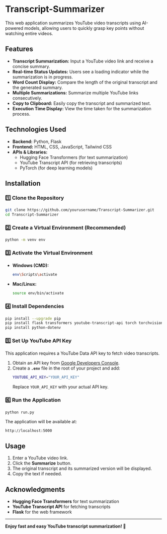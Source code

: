 # Transcript-Summarizer

This web application summarizes YouTube video transcripts using AI-powered models, allowing users to quickly grasp key points without watching entire videos.

## Features
- **Transcript Summarization:** Input a YouTube video link and receive a concise summary.
- **Real-time Status Updates:** Users see a loading indicator while the summarization is in progress.
- **Word Count Display:** Compare the length of the original transcript and the generated summary.
- **Multiple Summarizations:** Summarize multiple YouTube links consecutively.
- **Copy to Clipboard:** Easily copy the transcript and summarized text.
- **Execution Time Display:** View the time taken for the summarization process.

## Technologies Used
- **Backend:** Python, Flask
- **Frontend:** HTML, CSS, JavaScript, Tailwind CSS
- **APIs & Libraries:**
  - Hugging Face Transformers (for text summarization)
  - YouTube Transcript API (for retrieving transcripts)
  - PyTorch (for deep learning models)

## Installation

### 1️⃣ Clone the Repository
```sh
git clone https://github.com/yourusername/Transcript-Summarizer.git
cd Transcript-Summarizer
```

### 2️⃣ Create a Virtual Environment (Recommended)
```sh
python -m venv env
```

### 3️⃣ Activate the Virtual Environment
- **Windows (CMD):**
  ```sh
  env\Scripts\activate
  ```
- **Mac/Linux:**
  ```sh
  source env/bin/activate
  ```

### 4️⃣ Install Dependencies
```sh
pip install --upgrade pip
pip install flask transformers youtube-transcript-api torch torchvision torchaudio --index-url https://download.pytorch.org/whl/cpu
pip install python-dotenv
```

### 5️⃣ Set Up YouTube API Key
This application requires a YouTube Data API key to fetch video transcripts.

1. Obtain an API key from [Google Developers Console](https://developers.google.com/youtube/registering_an_application).
2. Create a **`.env`** file in the root of your project and add:
   ```sh
   YOUTUBE_API_KEY="YOUR_API_KEY"
   ```
   Replace `YOUR_API_KEY` with your actual API key.

### 6️⃣ Run the Application
```sh
python run.py
```

The application will be available at:
```
http://localhost:5000
```

## Usage
1. Enter a YouTube video link.
2. Click the **Summarize** button.
3. The original transcript and its summarized version will be displayed.
4. Copy the text if needed.

## Acknowledgments
- **Hugging Face Transformers** for text summarization
- **YouTube Transcript API** for fetching transcripts
- **Flask** for the web framework

---
**Enjoy fast and easy YouTube transcript summarization! 🚀**

